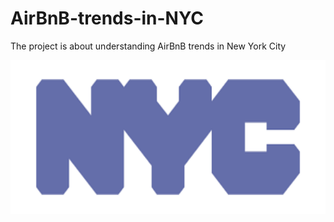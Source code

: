 # AirBnB-trends-in-NYC
The project is about understanding AirBnB trends in New York City


<img src="/images/NYC.png" height="246px" style="max-width:100%;">
